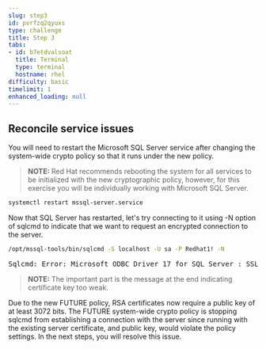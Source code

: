 ```yaml
---
slug: step3
id: pvrfzq2qyuxs
type: challenge
title: Step 3
tabs:
- id: b7etdvalsoat
  title: Terminal
  type: terminal
  hostname: rhel
difficulty: basic
timelimit: 1
enhanced_loading: null
---
```

## Reconcile service issues

You will need to restart the Microsoft SQL Server service after changing the system-wide
crypto policy so that it runs under the new policy.

> **NOTE:** Red Hat recommends rebooting the system for all services to be
initialized with the new cryptographic policy, however, for this exercise you
will be individually working with Microsoft SQL Server.

```bash
systemctl restart mssql-server.service
```

Now that SQL Server has restarted, let's try connecting to it using -N option of sqlcmd to
indicate that we want to request an encrypted connection to the server.

```bash
/opt/mssql-tools/bin/sqlcmd -S localhost -U sa -P Redhat1! -N
```

<pre class="file">
Sqlcmd: Error: Microsoft ODBC Driver 17 for SQL Server : SSL Provider: [error:1416F086:SSL routines:tls_process_server_certificate:certificate verify failed:EE certificate key too weak]
</pre>

> **NOTE:** The important part is the message at the end indicating certificate key too weak.

Due to the new FUTURE policy, RSA certificates now require a public key of at least 3072 bits.
The FUTURE system-wide crypto policy is stopping sqlcmd from establishing a connection with the
server since running with the existing server certificate, and public key, would violate the policy
settings.  In the next steps, you will resolve this issue.
